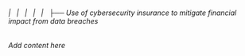 ###### |   |   |   |   |   ├── Use of cybersecurity insurance to mitigate financial impact from data breaches

*Add content here*